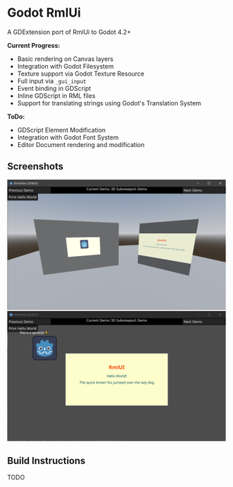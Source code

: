 # Godot RmlUi
A GDExtension port of RmlUi to Godot 4.2+

**Current Progress:**
- Basic rendering on Canvas layers
- Integration with Godot Filesystem
- Texture support via Godot Texture Resource
- Full input via `_gui_input`
- Event binding in GDScript
- Inline GDScript in RML files
- Support for translating strings using Godot's Translation System

**ToDo:**
- GDScript Element Modification
- Integration with Godot Font System
- Editor Document rendering and modification

## Screenshots

![](.github/screenshots/3ddemo.png)
![](.github/screenshots/2ddemo.png)

## Build Instructions
TODO
